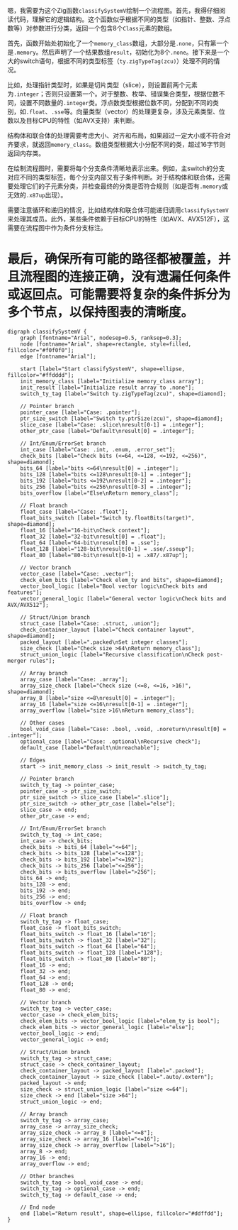 嗯，我需要为这个Zig函数`classifySystemV`绘制一个流程图。首先，我得仔细阅读代码，理解它的逻辑结构。这个函数似乎根据不同的类型（如指针、整数、浮点数等）对参数进行分类，返回一个包含8个`Class`元素的数组。

首先，函数开始处初始化了一个`memory_class`数组，大部分是`.none`，只有第一个是`.memory`。然后声明了一个结果数组`result`，初始化为8个`.none`。接下来是一个大的switch语句，根据不同的类型标签（`ty.zigTypeTag(zcu)`）处理不同的情况。

比如，处理指针类型时，如果是切片类型（slice），则设置前两个元素为`.integer`；否则只设置第一个。对于整数、枚举、错误集合类型，根据位数不同，设置不同数量的`.integer`类。浮点数类型根据位数不同，分配到不同的类别，如`.float`、`.sse`等。向量类型（vector）的处理更复杂，涉及元素类型、位数以及目标CPU的特性（如AVX支持）来判断。

结构体和联合体的处理需要考虑大小、对齐和布局，如果超过一定大小或不符合对齐要求，就返回`memory_class`。数组类型根据大小分配不同的类，超过16字节则返回内存类。

在绘制流程图时，需要将每个分支条件清晰地表示出来。例如，主switch的分支对应不同的类型标签，每个分支内部又有子条件判断。对于结构体和联合体，还需要处理它们的子元素分类，并检查最终的分类是否符合规则（如是否有`.memory`或无效的`.x87up`出现）。

需要注意循环和递归的情况，比如结构体和联合体可能递归调用`classifySystemV`来处理其成员。此外，某些条件依赖于目标CPU的特性（如AVX、AVX512F），这需要在流程图中作为条件分支标注。

最后，确保所有可能的路径都被覆盖，并且流程图的连接正确，没有遗漏任何条件或返回点。可能需要将复杂的条件拆分为多个节点，以保持图表的清晰度。
================================================
```graphviz
digraph classifySystemV {
    graph [fontname="Arial", nodesep=0.5, ranksep=0.3];
    node [fontname="Arial", shape=rectangle, style=filled, fillcolor="#f0f0f0"];
    edge [fontname="Arial"];

    start [label="Start classifySystemV", shape=ellipse, fillcolor="#ffdddd"];
    init_memory_class [label="Initialize memory_class array"];
    init_result [label="Initialize result array to .none"];
    switch_ty_tag [label="Switch ty.zigTypeTag(zcu)", shape=diamond];

    // Pointer branch
    pointer_case [label="Case: .pointer"];
    ptr_size_switch [label="Switch ty.ptrSize(zcu)", shape=diamond];
    slice_case [label="Case: .slice\nresult[0-1] = .integer"];
    other_ptr_case [label="Default\nresult[0] = .integer"];

    // Int/Enum/ErrorSet branch
    int_case [label="Case: .int, .enum, .error_set"];
    check_bits [label="Check bits (<=64, <=128, <=192, <=256)", shape=diamond];
    bits_64 [label="bits <=64\nresult[0] = .integer"];
    bits_128 [label="bits <=128\nresult[0-1] = .integer"];
    bits_192 [label="bits <=192\nresult[0-2] = .integer"];
    bits_256 [label="bits <=256\nresult[0-3] = .integer"];
    bits_overflow [label="Else\nReturn memory_class"];

    // Float branch
    float_case [label="Case: .float"];
    float_bits_switch [label="Switch ty.floatBits(target)", shape=diamond];
    float_16 [label="16-bit\nCheck context"];
    float_32 [label="32-bit\nresult[0] = .float"];
    float_64 [label="64-bit\nresult[0] = .sse"];
    float_128 [label="128-bit\nresult[0-1] = .sse/.sseup"];
    float_80 [label="80-bit\nresult[0-1] = .x87/.x87up"];

    // Vector branch
    vector_case [label="Case: .vector"];
    check_elem_bits [label="Check elem_ty and bits", shape=diamond];
    vector_bool_logic [label="Bool vector logic\nCheck bits and features"];
    vector_general_logic [label="General vector logic\nCheck bits and AVX/AVX512"];

    // Struct/Union branch
    struct_case [label="Case: .struct, .union"];
    check_container_layout [label="Check container layout", shape=diamond];
    packed_layout [label=".packed\nSet integer classes"];
    size_check [label="Check size >64\nReturn memory_class"];
    struct_union_logic [label="Recursive classification\nCheck post-merger rules"];

    // Array branch
    array_case [label="Case: .array"];
    array_size_check [label="Check size (<=8, <=16, >16)", shape=diamond];
    array_8 [label="size <=8\nresult[0] = .integer"];
    array_16 [label="size <=16\nresult[0-1] = .integer"];
    array_overflow [label="size >16\nReturn memory_class"];

    // Other cases
    bool_void_case [label="Case: .bool, .void, .noreturn\nresult[0] = .integer"];
    optional_case [label="Case: .optional\nRecursive check"];
    default_case [label="Default\nUnreachable"];

    // Edges
    start -> init_memory_class -> init_result -> switch_ty_tag;

    // Pointer branch
    switch_ty_tag -> pointer_case;
    pointer_case -> ptr_size_switch;
    ptr_size_switch -> slice_case [label=".slice"];
    ptr_size_switch -> other_ptr_case [label="else"];
    slice_case -> end;
    other_ptr_case -> end;

    // Int/Enum/ErrorSet branch
    switch_ty_tag -> int_case;
    int_case -> check_bits;
    check_bits -> bits_64 [label="<=64"];
    check_bits -> bits_128 [label="<=128"];
    check_bits -> bits_192 [label="<=192"];
    check_bits -> bits_256 [label="<=256"];
    check_bits -> bits_overflow [label=">256"];
    bits_64 -> end;
    bits_128 -> end;
    bits_192 -> end;
    bits_256 -> end;
    bits_overflow -> end;

    // Float branch
    switch_ty_tag -> float_case;
    float_case -> float_bits_switch;
    float_bits_switch -> float_16 [label="16"];
    float_bits_switch -> float_32 [label="32"];
    float_bits_switch -> float_64 [label="64"];
    float_bits_switch -> float_128 [label="128"];
    float_bits_switch -> float_80 [label="80"];
    float_16 -> end;
    float_32 -> end;
    float_64 -> end;
    float_128 -> end;
    float_80 -> end;

    // Vector branch
    switch_ty_tag -> vector_case;
    vector_case -> check_elem_bits;
    check_elem_bits -> vector_bool_logic [label="elem_ty is bool"];
    check_elem_bits -> vector_general_logic [label="else"];
    vector_bool_logic -> end;
    vector_general_logic -> end;

    // Struct/Union branch
    switch_ty_tag -> struct_case;
    struct_case -> check_container_layout;
    check_container_layout -> packed_layout [label=".packed"];
    check_container_layout -> size_check [label=".auto/.extern"];
    packed_layout -> end;
    size_check -> struct_union_logic [label="size <=64"];
    size_check -> end [label="size >64"];
    struct_union_logic -> end;

    // Array branch
    switch_ty_tag -> array_case;
    array_case -> array_size_check;
    array_size_check -> array_8 [label="<=8"];
    array_size_check -> array_16 [label="<=16"];
    array_size_check -> array_overflow [label=">16"];
    array_8 -> end;
    array_16 -> end;
    array_overflow -> end;

    // Other branches
    switch_ty_tag -> bool_void_case -> end;
    switch_ty_tag -> optional_case -> end;
    switch_ty_tag -> default_case -> end;

    // End node
    end [label="Return result", shape=ellipse, fillcolor="#ddffdd"];
}
```